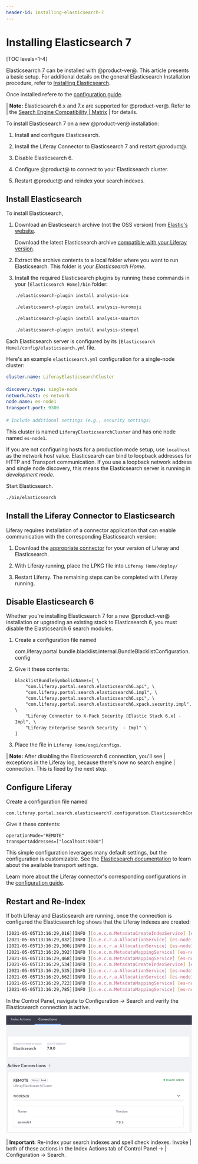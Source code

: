 ```yaml
---
header-id: installing-elasticsearch-7
---
```


# Installing Elasticsearch 7

[TOC levels=1-4]

Elasticsearrch 7 can be installed with @product-ver@. This article presents a basic setup. For additional details on the general Elasticsearch Installation procedure, refer to
[Installing Elasticsearch](/docs/7-1/deploy/-/knowledge_base/d/installing-elasticsearch).

Once installed refere to the [configuration guide](/docs/7-1/deploy/-/knowledge_base/d/configuring-the-liferay-elasticsearch-connector).

| **Note:** Elasticsearch 6.x and 7.x are supported for @product-ver@. Refer to
| the [Search Engine Compatibility
| Matrix](https://help.liferay.com/hc/en-us/articles/360016511651#Liferay-DXP-7.1)
| for details.

To install Elasticsearch 7 on a new @product-ver@ installation:

1. Install and configure Elasticsearch. 

2. Install the Liferay Connector to Elasticsearch 7 and restart @product@.
 
3. Disable Elasticsearch 6.

4. Configure @product@ to connect to your Elasticsearch cluster. 

5. Restart @product@ and reindex your search indexes. 

## Install Elasticsearch

To install Elasticsearch,

1. Download an Elasticsearch archive (not the OSS version) from [Elastic's website](https://www.elastic.co).

   Download the latest Elasticsearch archive [compatible with your Liferay version](https://help.liferay.com/hc/en-us/articles/360016511651#Liferay-DXP-7.1).

2. Extract the archive contents to a local folder where you want to run
   Elasticsearch. This folder is your *Elasticsearch Home*.

3. Install the required Elasticsearch plugins by running these commands in your
   `[Elasticsearch Home]/bin` folder:

   ```bash
   ./elasticsearch-plugin install analysis-icu
   ```

   ```bash
   ./elasticsearch-plugin install analysis-kuromoji
   ```

   ```bash
   ./elasticsearch-plugin install analysis-smartcn
   ```

   ```bash
   ./elasticsearch-plugin install analysis-stempel
   ```

Each Elasticsearch server is configured by its `[Elasticsearch
Home]/config/elasticsearch.yml` file.

Here's an example `elasticsearch.yml` configuration for a single-node cluster:

```yaml
cluster.name: LiferayElasticsearchCluster

discovery.type: single-node
network.host: es-network
node.name: es-node1
transport.port: 9300

# Include additional settings (e.g., security settings) 
```

This cluster is named `LiferayElasticsearchCluster` and has one node named
`es-node1`.

If you are not configuring hosts for a production mode setup, use `localhost`
as the network host value. Elasticsearch can bind to loopback addresses for
HTTP and Transport communication. If you use a loopback network address and
single node discovery, this means the Elasticsearch server is running in
_development mode_.

Start Elasticsearch.

```bash
./bin/elasticsearch
```

## Install the Liferay Connector to Elasticsearch

Liferay requires installation of a connector application that can enable
communication with the corresponding Elasticsearch version:

1. Download the [appropriate
   connector](https://help.liferay.com/hc/en-us/articles/360016511651#Liferay-DXP-7.1)
   for your version of Liferay and Elasticsearch.

2. With Liferay running, place the LPKG file into `Liferay Home/deploy/`

3. Restart Liferay. The remaining steps can be completed with Liferay running.

## Disable Elasticsearch 6

Whether you're installing Elasticsearch 7 for a new @product-ver@ installation
or upgrading an existing stack to Elasticsearch 6, you must disable the
Elasticsearch 6 search modules.

1. Create a configuration file named

    com.liferay.portal.bundle.blacklist.internal.BundleBlacklistConfiguration.config

2. Give it these contents:

    ```properties
    blacklistBundleSymbolicNames=[ \
        "com.liferay.portal.search.elasticsearch6.api", \
        "com.liferay.portal.search.elasticsearch6.impl", \
        "com.liferay.portal.search.elasticsearch6.spi", \
        "com.liferay.portal.search.elasticsearch6.xpack.security.impl", \
        "Liferay Connector to X-Pack Security [Elastic Stack 6.x] - Impl", \
        "Liferay Enterprise Search Security  - Impl" \
    ]
    ```

3. Place the file in `Liferay Home/osgi/configs`.

| **Note:** After disabling the Elasticsearch 6 connection, you'll see
| exceptions in the Liferay log, because there's now no search engine
| connection. This is fixed by the next step.

## Configure Liferay

Create a configuration file named

```
com.liferay.portal.search.elasticsearch7.configuration.ElasticsearchConfiguration.config
```

Give it these contents:

```properties
operationMode="REMOTE"
transportAddresses=["localhost:9300"]
```

This simple configuration leverages many default settings, but the
configuration is customizable. See the [Elasticsearch
documentation](https://www.elastic.co/guide/en/elasticsearch/reference/7.12/modules-network.html#transport-settings)
to learn about the available transport settings.

Learn more about the Liferay connector's corresponding configurations in the [configuration guide](/docs/7-1/deploy/-/knowledge_base/d/configuring-the-liferay-elasticsearch-connector).

## Restart and Re-Index

If both Liferay and Elasticsearch are running, once the connection is configured the Elasticsearch log shows that the Liferay indexes are created:

```bash
[2021-05-05T13:16:29,016][INFO ][o.e.c.m.MetadataCreateIndexService] [es-node1] [liferay-0] creating index, cause [api], templates [], shards [1]/[1]
[2021-05-05T13:16:29,032][INFO ][o.e.c.r.a.AllocationService] [es-node1] updating number_of_replicas to [0] for indices [liferay-0]
[2021-05-05T13:16:29,300][INFO ][o.e.c.r.a.AllocationService] [es-node1] Cluster health status changed from [YELLOW] to [GREEN] (reason: [shards started [[liferay-0][0]]]).
[2021-05-05T13:16:29,392][INFO ][o.e.c.m.MetadataMappingService] [es-node1] [liferay-0/rkLFWo4gT9mkL9Y2wrKkpA] update_mapping [LiferayDocumentType]
[2021-05-05T13:16:29,468][INFO ][o.e.c.m.MetadataMappingService] [es-node1] [liferay-0/rkLFWo4gT9mkL9Y2wrKkpA] update_mapping [LiferayDocumentType]
[2021-05-05T13:16:29,534][INFO ][o.e.c.m.MetadataCreateIndexService] [es-node1] [liferay-20099] creating index, cause [api], templates [], shards [1]/[1]
[2021-05-05T13:16:29,535][INFO ][o.e.c.r.a.AllocationService] [es-node1] updating number_of_replicas to [0] for indices [liferay-20099]
[2021-05-05T13:16:29,662][INFO ][o.e.c.r.a.AllocationService] [es-node1] Cluster health status changed from [YELLOW] to [GREEN] (reason: [shards started [[liferay-20099][0]]]).
[2021-05-05T13:16:29,722][INFO ][o.e.c.m.MetadataMappingService] [es-node1] [liferay-20099/214vtbkjTkmW_VCR_xOqyQ] update_mapping [LiferayDocumentType]
[2021-05-05T13:16:29,785][INFO ][o.e.c.m.MetadataMappingService] [es-node1] [liferay-20099/214vtbkjTkmW_VCR_xOqyQ] update_mapping [LiferayDocumentType]
```

In the Control Panel, navigate to Configuration &rarr; Search and verify the
Elasticsearch connection is active.

![Figure x: An active connection is displayed in the Search administrative panel.](../../../../images/elasticsearch-7-connection.png)

| **Important:** Re-index your search indexes and spell check indexes. Invoke
| both of these actions in the Index Actions tab of Control Panel &rarr;
| Configuration &rarr; Search.
